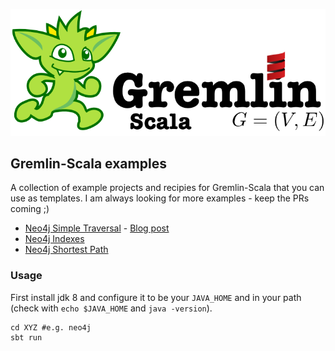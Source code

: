 ![logo](https://github.com/mpollmeier/gremlin-scala/raw/master/doc/images/gremlin-scala-logo.png)

## Gremlin-Scala examples
A collection of example projects and recipies for Gremlin-Scala that you can use as templates. I am always looking for more examples - keep the PRs coming ;)

* [Neo4j Simple Traversal](neo4j/src/main/scala/Simple.scala) - [Blog post](http://www.michaelpollmeier.com/2014/12/27/gremlin-scala-shortest-path/)
* [Neo4j Indexes](neo4j/src/main/scala/Indexes.scala)
* [Neo4j Shortest Path](neo4j/src/main/scala/ShortestPath.scala)

### Usage
First install jdk 8 and configure it to be your `JAVA_HOME` and in your path (check with `echo $JAVA_HOME` and `java -version`). 
```
cd XYZ #e.g. neo4j
sbt run
```
